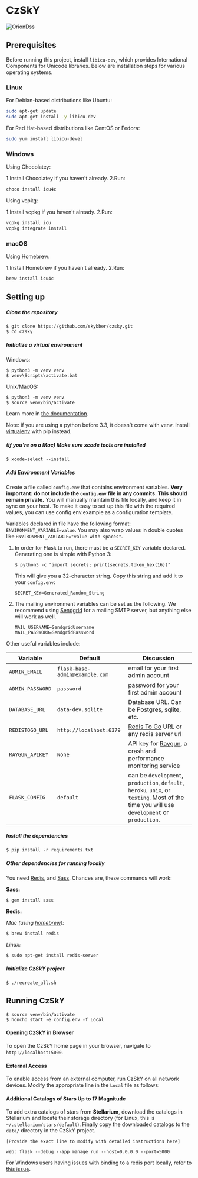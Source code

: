 # CzSkY

![OrionDss](https://user-images.githubusercontent.com/2523097/195431903-615c48f6-4268-4441-bf66-7120a29319fa.png)

## Prerequisites 

Before running this project, install `libicu-dev`, which provides International Components for Unicode libraries. Below are installation steps for various operating systems.

### Linux

For Debian-based distributions like Ubuntu:

```sh
sudo apt-get update
sudo apt-get install -y libicu-dev
```

For Red Hat-based distributions like CentOS or Fedora:

```sh
sudo yum install libicu-devel
```

### Windows

Using Chocolatey:

1.Install Chocolatey if you haven't already.
2.Run:
```sh
choco install icu4c
```

Using vcpkg:

1.Install vcpkg if you haven't already.
2.Run:

```sh
vcpkg install icu
vcpkg integrate install
```

### macOS

Using Homebrew:

1.Install Homebrew if you haven't already.
2.Run:

```sh
brew install icu4c
```

## Setting up

##### Clone the repository

```
$ git clone https://github.com/skybber/czsky.git
$ cd czsky
```

##### Initialize a virtual environment

Windows:
```
$ python3 -m venv venv
$ venv\Scripts\activate.bat
```

Unix/MacOS:
```
$ python3 -m venv venv
$ source venv/bin/activate
```
Learn more in [the documentation](https://docs.python.org/3/library/venv.html#creating-virtual-environments).

Note: if you are using a python before 3.3, it doesn't come with venv. Install [virtualenv](https://docs.python-guide.org/dev/virtualenvs/#lower-level-virtualenv) with pip instead.

##### (If you're on a Mac) Make sure xcode tools are installed

```
$ xcode-select --install
```

##### Add Environment Variables

Create a file called `config.env` that contains environment variables. **Very important: do not include the `config.env` 
file in any commits. This should remain private.** You will manually maintain this file locally, and keep it in sync on your host.
To make it easy to set up this file with the required values, you can use config.env.example as a configuration template.

Variables declared in file have the following format: `ENVIRONMENT_VARIABLE=value`. You may also wrap values in double quotes like `ENVIRONMENT_VARIABLE="value with spaces"`.

1. In order for Flask to run, there must be a `SECRET_KEY` variable declared. Generating one is simple with Python 3:

   ```
   $ python3 -c "import secrets; print(secrets.token_hex(16))"
   ```

   This will give you a 32-character string. Copy this string and add it to your `config.env`:

   ```
   SECRET_KEY=Generated_Random_String
   ```

2. The mailing environment variables can be set as the following.
   We recommend using [Sendgrid](https://sendgrid.com) for a mailing SMTP server, but anything else will work as well.

   ```
   MAIL_USERNAME=SendgridUsername
   MAIL_PASSWORD=SendgridPassword
   ```

Other useful variables include:

| Variable        | Default   | Discussion  |
| --------------- |-------------| -----|
| `ADMIN_EMAIL`   | `flask-base-admin@example.com` | email for your first admin account |
| `ADMIN_PASSWORD`| `password`                     | password for your first admin account |
| `DATABASE_URL`  | `data-dev.sqlite`              | Database URL. Can be Postgres, sqlite, etc. |
| `REDISTOGO_URL` | `http://localhost:6379`        | [Redis To Go](https://redistogo.com) URL or any redis server url |
| `RAYGUN_APIKEY` | `None`                         | API key for [Raygun](https://raygun.com/raygun-providers/python), a crash and performance monitoring service |
| `FLASK_CONFIG`  | `default`                      | can be `development`, `production`, `default`, `heroku`, `unix`, or `testing`. Most of the time you will use `development` or `production`. |


##### Install the dependencies

```
$ pip install -r requirements.txt
```

##### Other dependencies for running locally

You need [Redis](http://redis.io/), and [Sass](http://sass-lang.com/). Chances are, these commands will work:


**Sass:**

```
$ gem install sass
```

**Redis:**

_Mac (using [homebrew](http://brew.sh/)):_

```
$ brew install redis
```

_Linux:_

```
$ sudo apt-get install redis-server
```


##### Initialize CzSkY project

```
$ ./recreate_all.sh
```

## Running CzSkY

```
$ source venv/bin/activate
$ honcho start -e config.env -f Local
```

#### Opening CzSkY in Browser
To open the CzSkY home page in your browser, navigate to `http://localhost:5000`.

#### External Access
To enable access from an external computer, run CzSkY on all network devices. Modify the appropriate line in the `Local` file as follows:

#### Additional Catalogs of Stars Up to 17 Magnitude
To add extra catalogs of stars from **Stellarium**, download the catalogs in Stellarium and locate their storage directory (for Linux, this is `~/.stellarium/stars/default`). Finally copy the downloaded catalogs to the `data/` directory in the CzSkY project.

```plaintext
[Provide the exact line to modify with detailed instructions here]
```


```
web: flask --debug --app manage run --host=0.0.0.0 --port=5000 
```

For Windows users having issues with binding to a redis port locally, refer to [this issue](https://github.com/hack4impact/flask-base/issues/132).


